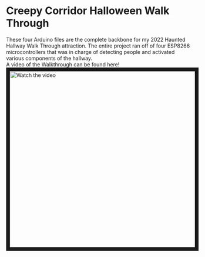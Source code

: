 # Creepy Corridor Halloween Walk Through

These four Arduino files are the complete backbone for my 2022 Haunted Hallway Walk Through attraction. The entire project ran off of four ESP8266 microcontrollers that was in charge of detecting people and activated various components of the hallway. 
<br />
A video of the Walkthrough can be found here!
<a href="https://www.youtube.com/embed/7BNbQcme6Kc" target="_blank">
 <img src="https://i3.ytimg.com/vi/92SjzPKmCB4/maxresdefault.jpg" alt="Watch the video" width="640" height="480" border="10" />
</a>


